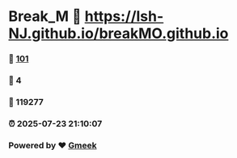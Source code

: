 # Break_M :link: https://lsh-NJ.github.io/breakMO.github.io 
### :page_facing_up: [101](https://lsh-NJ.github.io/breakMO.github.io/tag.html) 
### :speech_balloon: 4 
### :hibiscus: 119277 
### :alarm_clock: 2025-07-23 21:10:07 
### Powered by :heart: [Gmeek](https://github.com/Meekdai/Gmeek)
